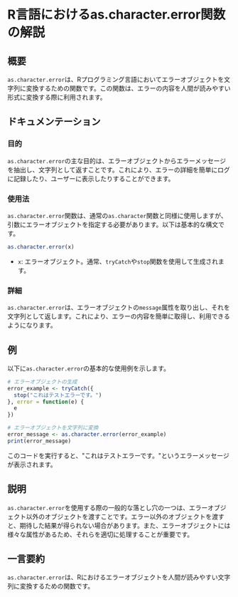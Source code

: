 <!--
Meta Description: # R言語におけるas.character.error関数の解説 ## 概要 `as.character.error`は、Rプログラミング言語においてエラーオブジェクトを文字列に変換するための関数です。この関数は、エラーの内容を人間が読みやすい形式に変換する際に利用されます。 ## ドキュメンテーシ...
Meta Keywords: character, error, これにより, trycatch, stop
-->

# R言語におけるas.character.error関数の解説

## 概要
`as.character.error`は、Rプログラミング言語においてエラーオブジェクトを文字列に変換するための関数です。この関数は、エラーの内容を人間が読みやすい形式に変換する際に利用されます。

## ドキュメンテーション
### 目的
`as.character.error`の主な目的は、エラーオブジェクトからエラーメッセージを抽出し、文字列として返すことです。これにより、エラーの詳細を簡単にログに記録したり、ユーザーに表示したりすることができます。

### 使用法
`as.character.error`関数は、通常の`as.character`関数と同様に使用しますが、引数にエラーオブジェクトを指定する必要があります。以下は基本的な構文です。

```R
as.character.error(x)
```

- `x`: エラーオブジェクト。通常、`tryCatch`や`stop`関数を使用して生成されます。

### 詳細
`as.character.error`は、エラーオブジェクトの`message`属性を取り出し、それを文字列として返します。これにより、エラーの内容を簡単に取得し、利用できるようになります。

## 例
以下に`as.character.error`の基本的な使用例を示します。

```R
# エラーオブジェクトの生成
error_example <- tryCatch({
  stop("これはテストエラーです。")
}, error = function(e) {
  e
})

# エラーオブジェクトを文字列に変換
error_message <- as.character.error(error_example)
print(error_message)
```
このコードを実行すると、"これはテストエラーです。"というエラーメッセージが表示されます。

## 説明
`as.character.error`を使用する際の一般的な落とし穴の一つは、エラーオブジェクト以外のオブジェクトを渡すことです。エラー以外のオブジェクトを渡すと、期待した結果が得られない場合があります。また、エラーオブジェクトには様々な属性があるため、それらを適切に処理することが重要です。

## 一言要約
`as.character.error`は、Rにおけるエラーオブジェクトを人間が読みやすい文字列に変換するための関数です。